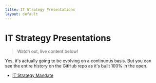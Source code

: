 ```yaml
---
title: IT Strategy Presentations
layout: default
---
```

<!--markdownlint-disable MD025-->
# IT Strategy Presentations
<!--markdownlint-enable MD025-->

>Watch out, live content below!

Yes, it's actually going to be evolving on a continuous basis.
But you can see the entire history on the GitHub repo as it's built 100% in the open.

* [IT Strategy Mandate](mandate/index.html)
